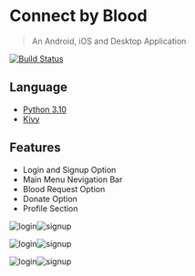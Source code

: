 # Connect by Blood

> An Android, iOS and Desktop Application

[![Build Status](https://travis-ci.org/joemccann/dillinger.svg?branch=master)](https://travis-ci.org/joemccann/dillinger)

## Language

- [Python 3.10](https://www.python.org/)
- [Kivy](https://kivymd.readthedocs.io/en/1.1.1/)

## Features

- Login and Signup Option
- Main Menu Nevigation Bar
- Blood Request Option
- Donate Option
- Profile Section

![login](https://github.com/m3hrab/Blood-Bank/blob/main/images/login.png?raw=true)![signup](https://github.com/m3hrab/Blood-Bank/blob/main/images/signup.png?raw=true)

![login](https://github.com/m3hrab/Blood-Bank/blob/main/images/home.png?raw=true)![signup](https://github.com/m3hrab/Blood-Bank/blob/main/images/donate.png?raw=true)

![login](https://github.com/m3hrab/Blood-Bank/blob/main/images/donors.png?raw=true)![signup](https://github.com/m3hrab/Blood-Bank/blob/main/images/request.png?raw=true)
